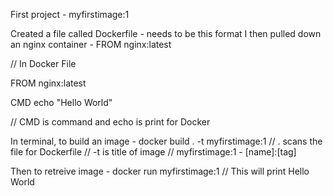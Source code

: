 First project - myfirstimage:1

Created a file called Dockerfile - needs to be this format
I then pulled down an nginx container - FROM nginx:latest


// In Docker File

FROM nginx:latest

CMD echo "Hello World"

// CMD is command and echo is print for Docker



In terminal, to build an image - docker build . -t myfirstimage:1
// . scans the file for Dockerfile
// -t is title of image
// myfirstimage:1 - [name]:[tag]

Then to retreive image - docker run myfirstimage:1 
// This will print Hello World